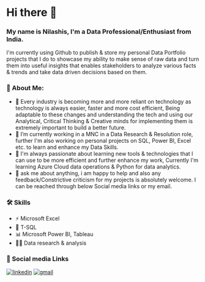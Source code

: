 # Hi there 👋

### My name is Nilashis, I'm a Data Professional/Enthusiast from India. 
I'm currently using Github to publish & store my personal Data Portfolio projects that I do to showcase my ability to make sense of raw data and turn them into useful insights that enables stakeholders to analyze various facts & trends and take data driven decisions based on them.


### 🚀 About Me:
- 🔭 Every industry is becoming more and more reliant on technology as technology is always easier, faster and more cost efficient, Being adaptable to these changes and understanding the tech and using our Analytical, Critical Thinking & Creative minds for implementing them is extremely important to build a better future.
- 💼 I’m currently working in a MNC in a Data Research & Resolution role, further I'm also working on personal projects on SQL, Power BI, Excel etc. to learn and enhance my Data Skills.
- 🌱 I'm always passionate about learning new tools & technologies that I can use to be more efficient and further enhance my work, Currently I'm learning Azure Cloud data operations & Python for data analytics.
- 💬 ask me about anything, i am happy to help and also any feedback/Constrictive criticism for my projects is absolutely welcome. I can be reached through below Social media links or my email.


### 🛠 Skills
- ⚡ Microsoft Excel
- 🤖 T-SQL
- 📊 Microsoft Power BI, Tableau
- 👩‍💻 Data research & analysis


### 🔗 Social media Links
[![linkedin](https://img.shields.io/badge/linkedin-0A66C2?style=for-the-badge&logo=linkedin&logoColor=white)](https://www.linkedin.com/in/nilashis-halder/)
[![gmail](https://img.shields.io/badge/Gmail-D14836?style=for-the-badge&logo=gmail&logoColor=white)](mailto:nilasish11998@gmail.com)
